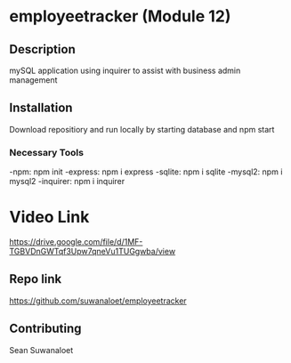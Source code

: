 # employeetracker (Module 12)

## Description
mySQL application using inquirer to assist with business admin management

## Installation

Download repositiory and run locally by starting database and npm start

### Necessary Tools
-npm: npm init
-express: npm i express
-sqlite: npm i sqlite
-mysql2: npm i mysql2
-inquirer: npm i inquirer


# Video Link
https://drive.google.com/file/d/1MF-TGBVDnGWTqf3Upw7qneVu1TUGgwba/view

## Repo link 
https://github.com/suwanaloet/employeetracker

## Contributing
Sean Suwanaloet